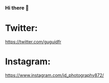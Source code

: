 ### Hi there 👋
# Twitter:
https://twitter.com/guguidfr

# Instagram:
https://www.instagram.com/jd_photography872/
